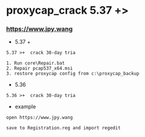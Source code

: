 # proxycap_crack 5.37 +>
###  https://www.jpy.wang 


- 5.37 +
````shell
5.37 >+  crack 30-day tria 

1. Run core\Repair.bat
2. Repair pcap537_x64.msi 
3. restore proxycap config from c:\proxycap_backup

````



- 5.36
````shell
5.36 >+  crack 30-day tria 
````

- example
````shell
open https://www.jpy.wang 

save to Registration.reg and import regedit 

````

